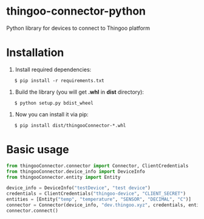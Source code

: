 # thingoo-connector-python
Python library for devices to connect to Thingoo platform

# Installation
1. Install required dependencies:
```shell script
   $ pip install -r requirements.txt
```
1. Build the library (you will get **.whl** in **dist** directory):
```shell script
   $ python setup.py bdist_wheel
```
1. Now you can install it via pip:
```shell script
   $ pip install dist/thingooConnector-*.whl
```

# Basic usage
```python
from thingooConnector.connector import Connector, ClientCredentials
from thingooConnector.device_info import DeviceInfo
from thingooConnector.entity import Entity

device_info = DeviceInfo("testDevice", "test device")
credentials = ClientCredentials("thingoo-device", "CLIENT_SECRET")
entities = [Entity("temp", "temperature", "SENSOR", "DECIMAL", "C")]
connector = Connector(device_info, "dev.thingoo.xyz", credentials, entities)
connector.connect()
```